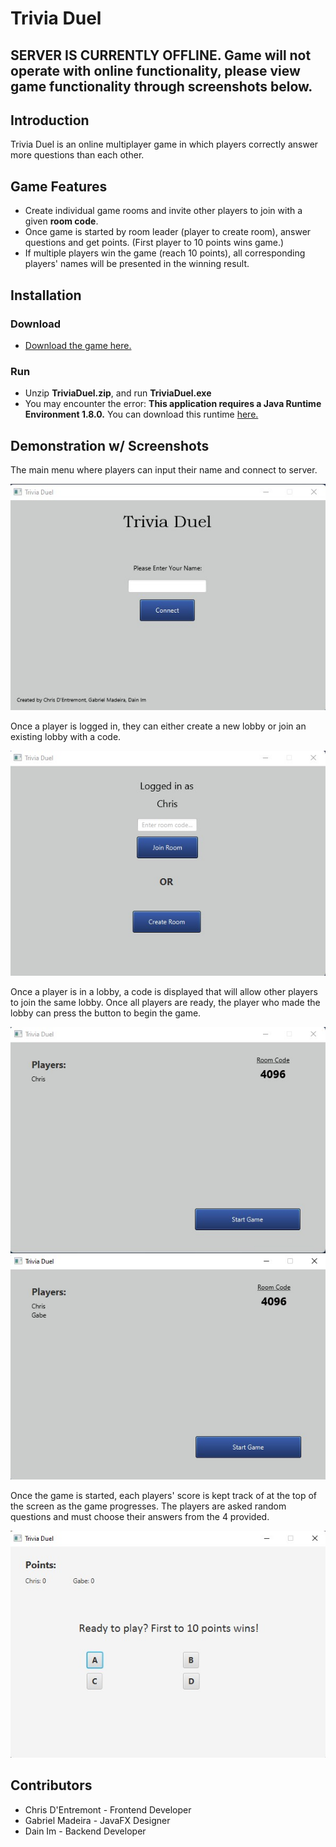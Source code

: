 # Trivia Duel
## SERVER IS CURRENTLY OFFLINE. Game will not operate with online functionality, please view game functionality through screenshots below.
## Introduction
Trivia Duel is an online multiplayer game in which players correctly answer more questions than each other.

## Game Features
- Create individual game rooms and invite other players to join with a given **room code**.
- Once game is started by room leader (player to create room), answer questions and get points. (First player to 10 points wins game.)
- If multiple players win the game (reach 10 points), all corresponding players' names will be presented in the winning result.

## Installation
### Download
- [Download the game here.](https://drive.google.com/file/d/14Q7-iGnI1CgHdzD6mYbYxQhUGjpWvG85/view?usp=sharing)
### Run
- Unzip **TriviaDuel.zip**, and run **TriviaDuel.exe**
- You may encounter the error: **This application requires a Java Runtime Environment 1.8.0.** You can download this runtime [here.](https://www.oracle.com/java/technologies/javase-jre8-downloads.html)

## Demonstration w/ Screenshots
The main menu where players can input their name and connect to server.

![main menu screenshot](mainmenu.jpg)

Once a player is logged in, they can either create a new lobby or join an existing lobby with a code.

![logged in menu screenshot](loggedin.jpg)


Once a player is in a lobby, a code is displayed that will allow other players to join the same lobby. Once all players are ready, the player who made the lobby can press the button to begin the game.

![lobby 1 screenshot](lobby1.jpg)
![lobby 2 screenshot](lobby2.jpg)


Once the game is started, each players' score is kept track of at the top of the screen as the game progresses. The players are asked random questions and must choose their answers from the 4 provided.

![game screenshot](game.jpg)


## Contributors
- Chris D'Entremont - Frontend Developer
- Gabriel Madeira - JavaFX Designer
- Dain Im - Backend Developer
